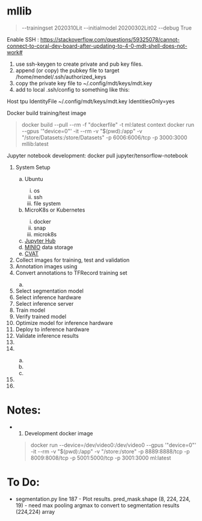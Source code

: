 # mllib

>  --trainingset 2020310Lit --initialmodel 20200302Lit02 --debug True

Enable SSH : https://stackoverflow.com/questions/59325078/cannot-connect-to-coral-dev-board-after-updating-to-4-0-mdt-shell-does-not-work#
1) use ssh-keygen to create private and pub key files.
2) append (or copy) the pubkey file to target /home/mendel/.ssh/authorized_keys
3) copy the private key file to ~/.config/mdt/keys/mdt.key
4) add to local .ssh/config to something like this:

Host tpu
         IdentityFile ~/.config/mdt/keys/mdt.key
         IdentitiesOnly=yes

Docker build training/test image
> docker build --pull --rm -f "dockerfile" -t ml:latest context
> docker run --gpus '"device=0"' -it --rm -v "$(pwd):/app" -v "/store/Datasets:/store/Datasets" -p 6006:6006/tcp -p 3000:3000 mllib:latest

Jupyter notebook development:
docker pull jupyter/tensorflow-notebook

<ol type="1">
    <li>System Setup</li>
        <ol type="a">
            <li>Ubuntu</li>
                <ol type="i">
                    <li>os</li>
                    <li>ssh</li>
                    <li>file system</li>  
                </ol>
            <li>MicroK8s or Kubernetes</li>
                <ol type="i">
                    <li>docker</li>
                    <li>snap</li>
                    <li>microk8s</li>  
                </ol>
            <li><a href=https://zero-to-jupyterhub.readthedocs.io/en/latest/setup-jupyterhub/index.html>Jupyter Hub</a> </li>
            <li> <a href=https://min.io>MINIO</a> data storage
            <li><a href=https://github.com/opencv/cvat>CVAT</a></li>  
        </ol>
    <li>Collect images for training, test and validation</li>
    <li>Annotation images using</li>
    <li>Convert annotations to TFRecord training set</li>
        <ol type="a">
            <li></li>
        </ol>
    <li>Select segmentation model</li>
    <li>Select inference hardware</li>
    <li>Select inference server</li>
    <li>Train model</li>
    <li>Verify trained model</li>
    <li>Optimize model for inference hardware</li>
    <li>Deploy to inference hardware</li>
    <li>Validate inference results</li>
    <li></li>
    <li></li>
        <ol type="a">
            <li></li>
            <li></li>
            <li></li>
        </ol>
    <li></li>
    <li></li>
</ol>

# Notes:
- 1. Development docker image
   > docker run --device=/dev/video0:/dev/video0 --gpus '"device=0"' -it --rm -v "$(pwd):/app" -v "/store:/store" -p 8889:8888/tcp -p 8009:8008/tcp -p 5001:5000/tcp -p 3001:3000 ml:latest

# To Do:
* segmentation.py line 187 - Plot results.  pred_mask.shape (8, 224, 224, 19) - need max pooling argmax to convert to segmentation results (224,224) array